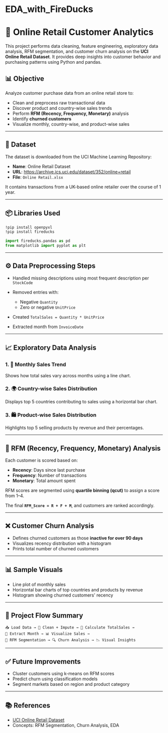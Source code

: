 # EDA_with_FireDucks
# 🛒 Online Retail Customer Analytics

This project performs data cleaning, feature engineering, exploratory data analysis, RFM segmentation, and customer churn analysis on the **UCI Online Retail Dataset**. It provides deep insights into customer behavior and purchasing patterns using Python and pandas.

## 📊 Objective

Analyze customer purchase data from an online retail store to:
- Clean and preprocess raw transactional data
- Discover product and country-wise sales trends
- Perform **RFM (Recency, Frequency, Monetary)** analysis
- Identify **churned customers**
- Visualize monthly, country-wise, and product-wise sales

---

## 📁 Dataset

The dataset is downloaded from the UCI Machine Learning Repository:
- **Name**: Online Retail Dataset
- **URL**: https://archive.ics.uci.edu/dataset/352/online+retail
- **File**: `Online Retail.xlsx`

It contains transactions from a UK-based online retailer over the course of 1 year.

---

## 📦 Libraries Used

```bash
!pip install openpyxl
!pip install fireducks
````

```python
import fireducks.pandas as pd
from matplotlib import pyplot as plt
```

---

## ⚙️ Data Preprocessing Steps

* Handled missing descriptions using most frequent description per `StockCode`
* Removed entries with:

  * Negative `Quantity`
  * Zero or negative `UnitPrice`
* Created `TotalSales = Quantity * UnitPrice`
* Extracted month from `InvoiceDate`

---

## 📈 Exploratory Data Analysis

### 1. 📅 Monthly Sales Trend

Shows how total sales vary across months using a line chart.

### 2. 🌍 Country-wise Sales Distribution

Displays top 5 countries contributing to sales using a horizontal bar chart.

### 3. 🛍️ Product-wise Sales Distribution

Highlights top 5 selling products by revenue and their percentages.

---

## 🧠 RFM (Recency, Frequency, Monetary) Analysis

Each customer is scored based on:

* **Recency**: Days since last purchase
* **Frequency**: Number of transactions
* **Monetary**: Total amount spent

RFM scores are segmented using **quartile binning (qcut)** to assign a score from 1–4.

The final **`RFM_Score = R + F + M`**, and customers are ranked accordingly.

---

## ❌ Customer Churn Analysis

* Defines churned customers as those **inactive for over 90 days**
* Visualizes recency distribution with a histogram
* Prints total number of churned customers

---

## 📊 Sample Visuals

* Line plot of monthly sales
* Horizontal bar charts of top countries and products by revenue
* Histogram showing churned customers' recency

---

## 🧹 Project Flow Summary

```text
📥 Load Data → 🧽 Clean + Impute → 🧮 Calculate TotalSales →
📆 Extract Month → 📊 Visualize Sales →
📌 RFM Segmentation → 🔍 Churn Analysis → 📉 Visual Insights
```

---

## ✅ Future Improvements

* Cluster customers using k-means on RFM scores
* Predict churn using classification models
* Segment markets based on region and product category

---

## 📚 References

* [UCI Online Retail Dataset](https://archive.ics.uci.edu/dataset/352/online+retail)
* Concepts: RFM Segmentation, Churn Analysis, EDA
